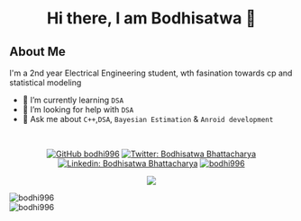 <h1 align="center"> Hi there, I am Bodhisatwa 👋</h1>

<h2 align="left">About Me</h2>

I'm a 2nd year Electrical Engineering student, wth fasination towards cp and statistical modeling
<!-- 🔭 I’m currently working on : DSA.-->
- 🌱 I’m currently learning ```DSA```
- 🤔 I’m looking for help with ```DSA```
- 💬 Ask me about ```C++```,```DSA```, ```Bayesian Estimation``` & ```Anroid development```
<br/>



<div align="center">
 
[![GitHub bodhi996](https://img.shields.io/github/followers/bodhi996?label=follow&style=social)](https://github.com/bodhi996)
[![Twitter: Bodhisatwa Bhattacharya](https://img.shields.io/twitter/follow/Bodhisatwa?style=social)](https://twitter.com/Bodhisatwa14)
[![Linkedin: Bodhisatwa Bhattacharya](https://img.shields.io/badge/-Bodhisatwa%20Bhattacharya-blue?style=flat-square&logo=Linkedin&logoColor=white&link=https://www.linkedin.com/in/saransh-cpp/)](https://www.linkedin.com/in/bodhisatwa-b-0aa767201/)
[<img src="https://komarev.com/ghpvc/?username=bodhi996" alt="bodhi996" />](https://github.com/bodhi996)

</div>
  
<p align="center"><img src="https://github-readme-stats.vercel.app/api?username=bodhi996&count_private=true&show_icons=true&include_all_commits=true&theme=gruvbox&bg_color=333333"/></p>




<p>&nbsp;<img align="left" src="https://github-readme-stats.vercel.app/api/top-langs?username=bodhi996&langs_count=10&layout=compact&theme=algolia" alt="bodhi996" /><br/><img align="left" src="https://github-readme-streak-stats.herokuapp.com/?user=bodhi996&theme=algolia" alt="bodhi996" /></p>






<!-- - #### <p align="left"> [<img src="https://komarev.com/ghpvc/?username=Saransh-cpp" alt="Saransh-cpp" />](https://github.com/Saransh-cpp)</p> -->

<!--
**Saransh-cpp/Saransh-cpp** is a ✨ _special_ ✨ repository because its `README.md` (this file) appears on your GitHub profile.
<img src="https://github-readme-streak-stats.herokuapp.com/?user=Saransh-cpp&show_icons=true&locale=en&layout=compact&theme=gruvbox&bg_color=333333" alt="Saransh's github streak" width="450" />
Here are some ideas to get you started:
- 📫 How to reach me: 
- 👯 I’m looking to collaborate on ...
- 🤔 I’m looking for help with ...
- 💬 Ask me about ...
